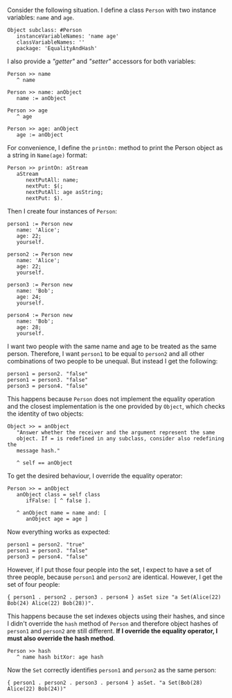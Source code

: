 Consider the following situation. I define a class `Person` with two instance variables: `name` and `age`.

```Smalltalk
Object subclass: #Person
   instanceVariableNames: 'name age'
   classVariableNames: ''
   package: 'EqualityAndHash'
```

I also provide a _"getter"_ and _"setter"_ accessors for both variables:

```Smalltalk
Person >> name
   ^ name
   
Person >> name: anObject
   name := anObject
   
Person >> age
   ^ age
   
Person >> age: anObject
   age := anObject
```

For convenience, I define the `printOn:` method to print the Person object as a string in `Name(age)` format:

```Smalltalk
Person >> printOn: aStream
   aStream
      nextPutAll: name;
      nextPut: $(;
      nextPutAll: age asString;
      nextPut: $).
```

Then I create four instances of `Person`:

```Smalltalk
person1 := Person new 
   name: 'Alice';
   age: 22;
   yourself.
	
person2 := Person new
   name: 'Alice';
   age: 22;
   yourself.
	
person3 := Person new
   name: 'Bob';
   age: 24;
   yourself.
	
person4 := Person new 
   name: 'Bob';
   age: 28;
   yourself.
```

I want two people with the same name and age to be treated as the same person. Therefore, I want `person1` to be equal to `person2` and all other combinations of two people to be unequal. But instead I get the following:

```Smalltalk
person1 = person2. "false"
person1 = person3. "false"
person3 = person4. "false"
```

This happens because `Person` does not implement the equality operation and the closest implementation is the one provided by `Object`, which checks the identity of two objects:

```Smalltalk
Object >> = anObject 
   "Answer whether the receiver and the argument represent the same 
   object. If = is redefined in any subclass, consider also redefining the 
   message hash."

   ^ self == anObject 
```

To get the desired behaviour, I override the equality operator:

```Smalltalk
Person >> = anObject
   anObject class = self class
      ifFalse: [ ^ false ].
	
   ^ anObject name = name and: [ 
      anObject age = age ]
```

Now everything works as expected:

```Smalltalk
person1 = person2. "true"
person1 = person3. "false"
person3 = person4. "false"
```

However, if I put those four people into the set, I expect to have a set of three people, because `person1` and `person2` are identical. However, I get the set of four people:

```Smalltalk
{ person1 . person2 . person3 . person4 } asSet size "a Set(Alice(22) Bob(24) Alice(22) Bob(28))".
```

This happens because the set indexes objects using their hashes, and since I didn't override the `hash` method of `Person` and therefore object hashes of `person1` and `person2` are still different. **If I override the equality operator, I must also override the hash method**.

```Smalltalk
Person >> hash
   ^ name hash bitXor: age hash
```

Now the `Set` correctly identifies `person1` and `person2` as the same person:

```Smalltalk
{ person1 . person2 . person3 . person4 } asSet. "a Set(Bob(28) Alice(22) Bob(24))"
```